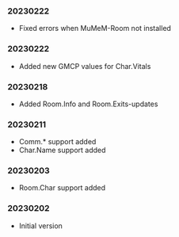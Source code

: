 ### 20230222

  * Fixed errors when MuMeM-Room not installed

### 20230222

  * Added new GMCP values for Char.Vitals

### 20230218

  * Added Room.Info and Room.Exits-updates

### 20230211

  * Comm.* support added
  * Char.Name support added

### 20230203

  * Room.Char support added

### 20230202

  * Initial version
